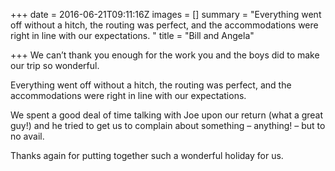 +++
date = 2016-06-21T09:11:16Z
images = []
summary = "Everything went off without a hitch, the routing was perfect, and the accommodations were right in line with our expectations. "
title = "Bill and Angela"

+++
We can’t thank you enough for the work you and the boys did to make our trip so wonderful. 

Everything went off without a hitch, the routing was perfect, and the accommodations were right in line with our expectations. 

We spent a good deal of time talking with Joe upon our return (what a great guy!) and he tried to get us to complain about something – anything! – but to no avail.

Thanks again for putting together such a wonderful holiday for us.